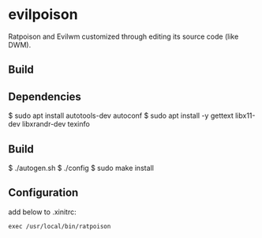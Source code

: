 # evilpoison
Ratpoison and Evilwm customized through editing its source code (like DWM).


Build
-----

Dependencies
------------
$ sudo apt install autotools-dev autoconf
$ sudo apt install -y gettext libx11-dev libxrandr-dev texinfo 


Build
-----
$ ./autogen.sh
$ ./config
$ sudo make install

Configuration
-------------
add below to .xinitrc:

    exec /usr/local/bin/ratpoison


